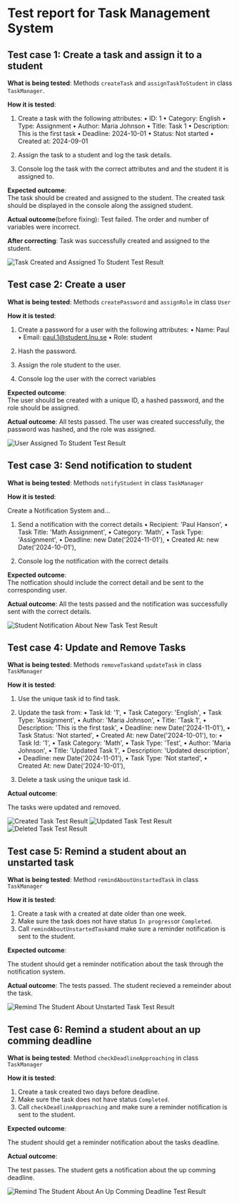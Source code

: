 # Test report for Task Management System

## Test case 1: Create a task and assign it to a student

**What is being tested**:
Methods `createTask` and `assignTaskToStudent` in class `TaskManager`.

**How it is tested**:

1. Create a task with the following attributes:
 • ID: 1
 • Category: English
 • Type: Assignment
 • Author: Maria Johnson
 • Title: Task 1
 • Description: This is the first task
 • Deadline: 2024-10-01
 • Status: Not started
 • Created at: 2024-09-01

2. Assign the task to a student and log the task details.

3. Console log the task with the correct attributes and and the student it is assigned to.

**Expected outcome**:  
The task should be created and assigned to the student. The created task should be displayed in the console along the assigned student.

**Actual outcome**(before fixing):
Test failed. The order and number of variables were incorrect.

**After correcting**:
Task was successfully created and assigned to the student.

![Task Created and Assigned To Student Test Result](./ReportPictures/newTaskCreatedAndAssigned.png)

## Test case 2: Create a user

**What is being tested**:
Methods `createPassword` and `assignRole` in class `User`

**How it is tested**:

 1. Create a password for a user with the following attributes:
 • Name: Paul
 • Email: <paul.1@student.lnu.se>
 • Role: student

 2. Hash the password.

 3. Assign the role student to the user.

 4. Console log the user with the correct variables

**Expected outcome**:  
The user should be created with a unique ID, a hashed password, and the role should be assigned.

**Actual outcome**:
All tests passed. The user was created successfully, the password was hashed, and the role was assigned.

![User Assigned To Student Test Result](./ReportPictures/createPasswordAndAssignRole.png)

## Test case 3: Send notification to student

**What is being tested**:
Methods `notifyStudent` in class `TaskManager`

**How it is tested**:

Create a Notification System and...

1. Send a notification with the correct details
• Recipient: 'Paul Hanson',
• Task Title: 'Math Assignment',
• Category: 'Math',
• Task Type: 'Assignment',
• Deadline: new Date('2024-11-01'),
• Created At: new Date('2024-10-01'),

2. Console log the notification with the correct details

**Expected outcome**:  
The notfication should include the correct detail and be sent to the corresponding user.

**Actual outcome**:
All the tests passed and the notification was successfully sent with the correct details.

![Student Notification About New Task Test Result](./ReportPictures/notification.png)

## Test case 4: Update and Remove Tasks

**What is being tested**:
Methods `removeTask`and `updateTask` in class `TaskManager`

**How it is tested**:

1. Use the unique task id to find task.

2. Update the task from:
• Task Id: '1',
• Task Category: 'English',
• Task Type: 'Assignment',
• Author: 'Maria Johnson',
• Title: 'Task 1',
• Description: 'This is the first task',
• Deadline: new Date('2024-11-01'),
• Task Status: 'Not started',
• Created At: new Date('2024-10-01'),
to:
• Task Id: '1',
• Task Category: 'Math',
• Task Type: 'Test',
• Author: 'Maria Johnson',
• Title: 'Updated Task 1',
• Description: 'Updated description',
• Deadline: new Date('2024-11-01'),
• Task Type: 'Not started',
• Created At: new Date('2024-10-01'),

3. Delete a task using the unique task id.

**Actual outcome**:

The tasks were updated and removed.

![Created Task Test Result](./ReportPictures/createdTask.png)
![Updated Task Test Result](./ReportPictures/updatedTask.png)
![Deleted Task Test Result](./ReportPictures/deletedTask.png)

## Test case 5: Remind a student about an unstarted task

**What is being tested**:
Method `remindAboutUnstartedTask` in class `TaskManager`

**How it is tested**:

1. Create a task with a created at date older than one week.
2. Make sure the task does not have status `In progress`or `Completed`.
3. Call `remindAboutUnstartedTask`and make sure a reminder notification is sent to the student.

**Expected outcome**:

The student should get a reminder notification about the task through the notification system.

**Actual outcome**:
The tests passed. The student recieved a remeinder about the task.

![Remind The Student About Unstarted Task Test Result](./ReportPictures/reminderMessage.png)

## Test case 6: Remind a student about an up comming deadline

**What is being tested**:
Method `checkDeadlineApproaching` in class `TaskManager`

**How it is tested**:

1. Create a task created two days before deadline.
2. Make sure the task does not have status `Completed`.
3. Call `checkDeadlineApproaching` and make sure a reminder notification is sent to the student.

**Expected outcome**:

The student should get a reminder notification about the tasks deadline.

**Actual outcome**:

The test passes. The student gets a notification about the up comming deadline.

![Remind The Student About An Up Comming Deadline Test Result](./ReportPictures/upcommingDeadline.png)
